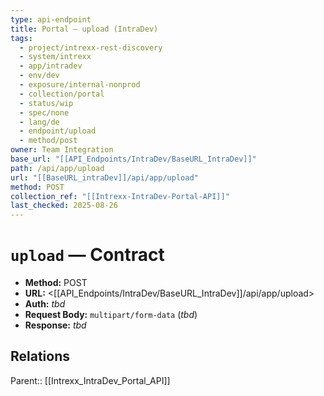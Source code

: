 ```yaml
---
type: api-endpoint
title: Portal — upload (IntraDev)
tags:
  - project/intrexx-rest-discovery
  - system/intrexx
  - app/intradev
  - env/dev
  - exposure/internal-nonprod
  - collection/portal
  - status/wip
  - spec/none
  - lang/de
  - endpoint/upload
  - method/post
owner: Team Integration
base_url: "[[API_Endpoints/IntraDev/BaseURL_IntraDev]]"
path: /api/app/upload
url: "[[BaseURL_intraDev]]/api/app/upload"
method: POST
collection_ref: "[[Intrexx-IntraDev-Portal-API]]"
last_checked: 2025-08-26
---
```


# `upload` — Contract
- **Method:** POST  
- **URL:** <[[API_Endpoints/IntraDev/BaseURL_IntraDev]]/api/app/upload>  
- **Auth:** _tbd_  
- **Request Body:** `multipart/form-data` (_tbd_)  
- **Response:** _tbd_

## Relations
Parent:: [[Intrexx_IntraDev_Portal_API]]

